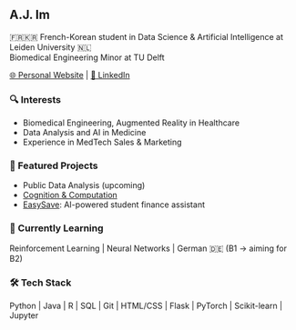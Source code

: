 ## A.J. Im

🇫🇷🇰🇷 French-Korean student in Data Science & Artificial Intelligence at Leiden University 🇳🇱  
Biomedical Engineering Minor at TU Delft


[🌐 Personal Website](https://joonhaim.github.io)  |  [🔗 LinkedIn](https://www.linkedin.com/in/aj-im)


### 🔍 Interests
- Biomedical Engineering, Augmented Reality in Healthcare
- Data Analysis and AI in Medicine
- Experience in MedTech Sales & Marketing

### 🚀 Featured Projects
- Public Data Analysis (upcoming)
- [Cognition & Computation](https://github.com/joonhaim/Cognition-and-Computation)  
- [EasySave](https://github.com/joonhaim/EasySave): AI-powered student finance assistant

### 🌱 Currently Learning
Reinforcement Learning | Neural Networks | German 🇩🇪 (B1 → aiming for B2)

### 🛠 Tech Stack
Python | Java | R | SQL | Git | HTML/CSS | Flask | PyTorch | Scikit-learn | Jupyter
